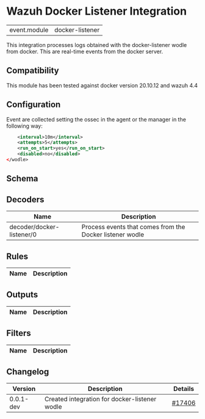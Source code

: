 # Wazuh Docker Listener Integration


|   |   |
|---|---|
| event.module | docker-listener |

This integration processes logs obtained with the docker-listener wodle from docker. This are real-time events from the docker server.


## Compatibility

This module has been tested against docker version 20.10.12 and wazuh 4.4


## Configuration

Event are collected setting the ossec in the agent or the manager in the following way:
```xml <wodle name="docker-listener">
    <interval>10m</interval>
    <attempts>5</attempts>
    <run_on_start>yes</run_on_start>
    <disabled>no</disabled>
</wodle>
```


## Schema

## Decoders

| Name | Description |
|---|---|
| decoder/docker-listener/0 | Process events that comes from the Docker listener wodle |
## Rules

| Name | Description |
|---|---|
## Outputs

| Name | Description |
|---|---|
## Filters

| Name | Description |
|---|---|
## Changelog

| Version | Description | Details |
|---|---|---|
| 0.0.1-dev | Created integration for docker-listener wodle | [#17406](https://github.com/wazuh/wazuh/pull/17406) |
